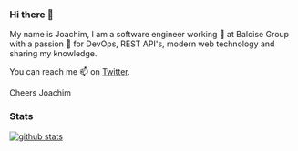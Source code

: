 ### Hi there 👋

My name is Joachim, I am a software engineer working 🔭 at Baloise Group with a passion 🌱 for DevOps, REST API's, modern web technology and sharing my knowledge.

You can reach me 📫 on [Twitter](https://twitter.com/Johaaachim).

Cheers Joachim

### Stats

[![github stats](https://github-readme-stats.vercel.app/api?username=joachimprinzbach&show_icons=true&bg_color=ffffff00&text_color=595959)](https://github.com/anuraghazra/github-readme-stats)

